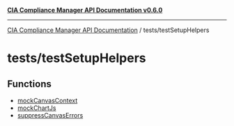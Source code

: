 [**CIA Compliance Manager API Documentation v0.6.0**](../../README.md)

***

[CIA Compliance Manager API Documentation](../../modules.md) / tests/testSetupHelpers

# tests/testSetupHelpers

## Functions

- [mockCanvasContext](functions/mockCanvasContext.md)
- [mockChartJs](functions/mockChartJs.md)
- [suppressCanvasErrors](functions/suppressCanvasErrors.md)
